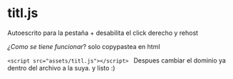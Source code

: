 # titl.js
Autoescrito para la pestaña + desabilita el click derecho y rehost

*¿Como se tiene funcionar*?
solo copypastea en html

`<script src="assets/titl.js"></script>
`
Despues cambiar el dominio ya dentro del archivo a la suya.
y listo :)
